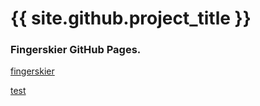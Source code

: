 # {{ site.github.project_title }} 
### Fingerskier GitHub Pages.

[fingerskier](https://github.com/fingerskier)

[test](test)
